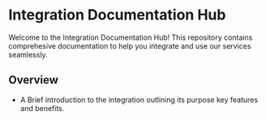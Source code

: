 # Integration Documentation Hub
Welcome to the Integration Documentation Hub! This repository contains comprehesive documentation to help you integrate and use our services seamlessly.
## Overview 
- A Brief introduction to the integration outlining its purpose key features and benefits.
